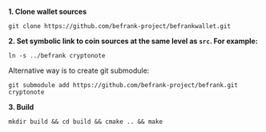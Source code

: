 **1. Clone wallet sources**

```
git clone https://github.com/befrank-project/befrankwallet.git
```

**2. Set symbolic link to coin sources at the same level as `src`. For example:**

```
ln -s ../befrank cryptonote
```

Alternative way is to create git submodule:

```
git submodule add https://github.com/befrank-project/befrank.git cryptonote
```

**3. Build**

```
mkdir build && cd build && cmake .. && make
```
